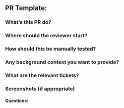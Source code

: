 ## PR Template:
### What’s this PR do?  
 
### Where should the reviewer start?  
 
### How should this be manually tested?  
 
### Any background context you want to provide?  
 
### What are the relevant tickets?  
 
### Screenshots (if appropriate)  
 
#### Questions: 


